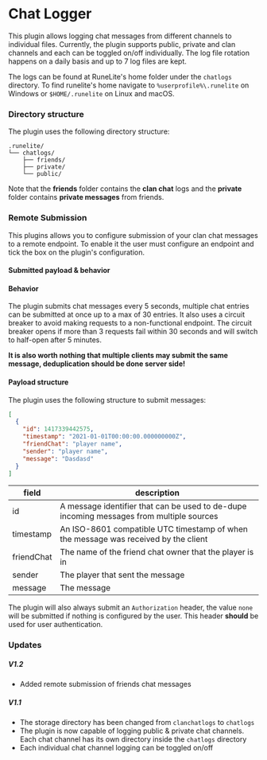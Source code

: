 # Chat Logger
This plugin allows logging chat messages from different channels to individual files. Currently, the plugin supports public, private and clan channels and each can be toggled on/off individually.
The log file rotation happens on a daily basis and up to 7 log files are kept.

The logs can be found at RuneLite's home folder under the `chatlogs` directory. To find runelite's home navigate to `%userprofile%\.runelite` on Windows or `$HOME/.runelite` on Linux and macOS.

### Directory structure
The plugin uses the following directory structure:
```
.runelite/
└── chatlogs/
    ├── friends/
    ├── private/
    └── public/
```

Note that the **friends** folder contains the **clan chat** logs and the **private** folder contains **private messages** from friends.

### Remote Submission

This plugins allows you to configure submission of your clan chat messages to a remote endpoint. To enable it the user must configure an endpoint and tick the box on the plugin's configuration.

#### Submitted payload & behavior

#### Behavior

The plugin submits chat messages every 5 seconds, multiple chat entries can be submitted at once up to a max of 30 entries.
It also uses a circuit breaker to avoid making requests to a non-functional endpoint.
The circuit breaker opens if more than 3 requests fail within 30 seconds and will switch to half-open after 5 minutes.

**It is also worth nothing that multiple clients may submit the same message, deduplication should be done server side!**

#### Payload structure

The plugin uses the following structure to submit messages:

```json
[
  {
    "id": 1417339442575,
    "timestamp": "2021-01-01T00:00:00.000000000Z",
    "friendChat": "player name",
    "sender": "player name",
    "message": "Dasdasd"
  }
]
```

| field | description |
| --- | --- |
| id | A message identifier that can be used to de-dupe incoming messages from multiple sources |
| timestamp | An ISO-8601 compatible UTC timestamp of when the message was received by the client |
| friendChat | The name of the friend chat owner that the player is in |
| sender | The player that sent the message |
| message | The message |

The plugin will also always submit an `Authorization` header, the value `none` will be submitted if nothing is configured by the user.
This header **should** be used for user authentication.

### Updates

##### V1.2
- Added remote submission of friends chat messages

##### V1.1
- The storage directory has been changed from `clanchatlogs` to `chatlogs`
- The plugin is now capable of logging public & private chat channels. Each chat channel has its own directory inside the `chatlogs` directory 
- Each individual chat channel logging can be toggled on/off

